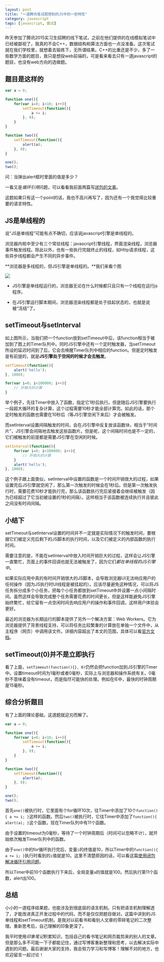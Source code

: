 ```yaml
---
layout: post
title: "一道腾讯笔试题想到的JS中的一些特性"
category: javascript
tags: [javascript, 面试]
---
```


昨天参加了腾讯2015实习生招聘的线下笔试，之前在他们提供的在线模拟笔试中已经被鄙视了，我真的不会C++，数据结构和算法方面也一点没准备。这次笔试就在我们学校里，就想着去锻炼下，无所谓结果。C++的比重还是不少，多了一些数学方面的题目，我只是想投web前端的，可是看来看去只有一道javascript的题目，也没有web方向的选做题。

<!-- more -->

题目是这样的
--------------

```js
var a = 0;

function one(){
    for(var i=0; i<10; i++){
        setTimeout(function(){
            a += i;
        }, 0);
    }
}

function two(){
    setTimeout(function(){
        alert(a);
    }, 0);
}

one();
two();
```

问：当弹出alert框时里面的值是多少？

一看又是*循环引用*问题，可以看看我前面两篇写[闭包的文章](/blog/2015/03/apply-closure-to-forloop.html)。

这题如果只有这一个point的话，我也不高兴再写了，因为还有一个我觉得比较重要的语言特性。



JS是单线程的
--------------
说“JS是单线程”可能有点不确切，应该说javascript引擎是单线程的。

浏览器内核中至少有三个常驻线程：javascript引擎线程，界面渲染线程，浏览器事件触发线程。除此以外，也有一些执行完就终止的线程，如Http请求线程，这些异步线程都会产生不同的异步事件。

**浏览器是多线程的，但JS引擎是单线程的。**我们来看个图

<img src="/images/captures/20150330_01.jpg">

- JS引擎是单线程运行的，浏览器无论在什么时候都只且只有一个线程在运行js程序。

- 在JS引擎运行脚本期间，浏览器渲染线程都是处于挂起状态的，也就是说被“冻结”了。



setTimeout与setInterval
--------------------------
如上图所示，当我们把一个function放到setTimeout中后，该function相当于被加到了图上的Timer队列中。同时JS引擎中还有一个定时触发器，当setTimeout所设的延迟时间到了后，它会去唤醒Timer队列中相应的function。但是定时触发是有前提的，就是**JS引擎处于空闲的时候才会去触发**。

```js
setTimeout(function(){
    alert('hello');
}, 1000);

for(var i=0; i<100000; i++){
    // 开销大的计算
}
```

举个例子，先往Timer中放入了函数，指定它1秒后执行。但是随后JS引擎要执行一段超大循环的复杂计算，这个过程需要10秒才能全部计算完。如此的话，那个定时触发的函数也需要在10秒后（等JS引擎空闲下来后）才会被触发。


而setInterval设置间隔触发的时间，会在JS引擎中反复放该函数块，相当于“时间片”，JS引擎会间隔地去触发这些函数片。但是呢，这个间隔时间也是不一定的，它们被触发的前提都是需要JS引擎在空闲的时候。

```js
setInterval(function(){
    for(var i=0; i<100000; i++){
        // 开销大的计算
    }
    alert('hello');
}, 1000);
```

这个例子跟上面类似，setInterval中设置的函数是一个时间开销很大的过程，如果设置完后JS引擎就空闲了，那么第一次触发的时候会在1秒后。但是第一次触发执行时，需要花费10秒才能执行完，那么该函数执行完后紧接着会继续被触发（因为已经超过了它当初被设置的1秒的间隔）。这样相当于该函数被连续执行并且彼此之间没有时间间隔。



小结下
---------
setTimeout与setInterval设置的时间并不一定就是实际情况下的触发时间，要根据它们被定义完后剩下的JS脚本的执行时间，以及它们被定义的内部函数的执行时间。

需要注意的是，不能在setInterval中放入时间开销巨大的过程，这样会让JS引擎一直繁忙，页面上的事件回调也就无法被触发了，因为它们*都在单线程的JS引擎中*。

如果实际应用中真的有时间开销很大的JS脚本，会导致浏览器UI无法响应用户的任何操作（因为JS执行时UI线程是被挂起的）。应该尽量避免这种情况，可以将JS任务拆分成多个小任务，把每个小任务都放到setTimeout中并设置一点小间隔时间。虽然这样会导致完成整个任务需要花费的时间更长，但是这样能避免JS引擎始终繁忙，给它留有一点空闲时间去响应用户的操作和事件回调，这样用户体验会更好。

最近的浏览器为长期运行的脚本提供了另外一个解决方案：Web Workers。它为浏览器提供了背景线程支持，可以将任务比较繁重的计算放在单独一个文件中，从主程序（网页）中调用该文件。详细内容超出了本文的范围，具体可以看[官方文档](http://www.w3.org/TR/workers/)。



setTimeout(0)并不是立即执行
-----------------------------
看了上面，`setTimeout(function(){}, 0)`仍然会把function加到JS引擎的Timer中。设置timeout时间为1毫秒或者0毫秒，实际上与浏览器和操作系统有关。0毫秒不意味着没有timeout，而是指尽可能快的处理。例如在IE中，最快的时钟周期是15毫秒。



综合分析题目
--------------
有了上面的理论基础，这道题就迎刃而解了。

```js
var a = 0;

function one(){
    for(var i=0; i<10; i++){
        setTimeout(function(){
            a += i;
        }, 0);
    }
}

function two(){
    setTimeout(function(){
        alert(a);
    }, 0);
}

one();
two();
```

首先`one()`被执行时，它里面有个for循环10次，往Timer中添加了10个`function(){ a += i; }`这样的函数。然后`two()`被执行时，它往Timer中添加了`function(){ alert(a); }`这个函数。现在Timer队列中有11个函数。

由于设置的timeout为0毫秒，等待了一个时钟周期后（时间可以忽略不计），就开始依次触发Timer队列中的函数。

由于`one()`中的for循环执行完后，变量`i`的终值是10，所以Timer中的`function(){ a += i; }`执行时看到的`i`值就是10。这里不清楚原因的话，可以看这篇[使用闭包解决循环引用问题](/blog/2015/03/apply-closure-to-forloop.html)。

所以Timer中前10个函数执行下来后，全局变量`a`的值就是100。然后执行第11个函数，alert出100。



总结
------
小小的一道程序结果题，也能涉及到很底层的语言机制。只有把语言机制理解透了，才能改进真正开发过程中的代码，而不是仅仅把题目做对。这篇中讲到的JS单线程和setTimeout机制，是我对以前看书和看别人文章的零碎笔记的二次整理。重新思考后，自己理解的印象更深了。

我平时使用*印象笔记*积累知识，包括自己的看书笔记和网页裁剪来的别人的文章。但是那么多不可能一下子都能记住，通过写博客重新整理和思考，以去解决实际中遇到的问题。最后谢谢大家的支持，我会努力学习和写博客！理解不对的地方，也欢迎留言一起讨论！

